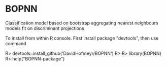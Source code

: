 # BOPNN
Classification model based on bootstrap aggregating nearest neighbours models fit on discriminant projections

To install from within R console. First install package "devtools", then use command

R> devtools::install_github('DavidHofmeyr/BOPNN')
R>
R> library(BOPNN)
R> help("BOPNN-package")
